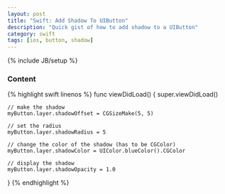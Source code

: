 ```yaml
---
layout: post
title: "Swift: Add Shadow To UIButton"
description: "Quick gist of how to add shadow to a UIButton"
category: swift
tags: [ios, button, shadow]
---
```

{% include JB/setup %}

<!-- Content -->
<h3>Content</h3>

<!-- Code _______________________________________-->
{% highlight swift linenos %}
func viewDidLoad() {
    super.viewDidLoad()

    // make the shadow
    myButton.layer.shadowOffset = CGSizeMake(5, 5)

    // set the radius
    myButton.layer.shadowRadius = 5

    // change the color of the shadow (has to be CGColor)
    myButton.layer.shadowColor = UIColor.blueColor().CGColor
    
    // display the shadow
    myButton.layer.shadowOpacity = 1.0
}
{% endhighlight %}
<!-- /Code ^^^^^^^^^^^^^^^^^^^^^^^^^^^^^^^^^^^^^^-->